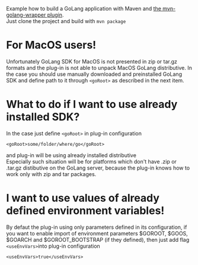Example how to build a GoLang application with Maven and [the mvn-golang-wrapper plugin](https://github.com/raydac/mvn-golang).   
Just clone the project and build with `mvn package`

# For MacOS users!
Unfortunately GoLang SDK for MacOS is not presented in zip or tar.gz formats and the plug-in is not able to unpack MacOS GoLang distributive. In the case you should use manually downloaded and preinstalled GoLang SDK and define path to it through `<goRoot>` as described in the next item.

# What to do if I want to use already installed SDK?
In the case just define `<goRoot>` in plug-in configuration
```
<goRoot>some/folder/where/go</goRoot>
````
and plug-in will be using already installed distributive   
Especially such situation will be for platforms which don't have .zip or .tar.gz distibutive on the GoLang server, because the plug-in knows how to work only with zip and tar packages.

# I want to use values of already defined environment variables!
By defaut the plug-in using only parameters defined in its configuration, if you want to enable import of environment parameters $GOROOT, $GOOS, $GOARCH and $GOROOT_BOOTSTRAP (if they defined), then just add flag `<useEnvVars>`into plug-in configuration
```
<useEnvVars>true</useEnvVars>
```
